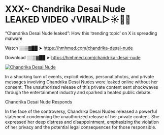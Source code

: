 # XXX~ Chandrika Desai Nude LEAKED VIDEO ️√VIRAL▷☀️👄💥

“Chandrika Desai Nude leaked”: How this ‘trending topic’ on X is spreading malware

Watch ░░▒▓██ ➤ https://hmhmed.com/chandrika-desai-nude

Download ░░▒▓██ ➤ https://hmhmed.com/chandrika-desai-nude

[![Chandrika Desai Nude](https://i.imgur.com/dJHk4Zq.gif)](https://hmhmed.com/chandrika-desai-nude)

In a shocking turn of events, explicit videos, personal photos, and private messages involving Chandrika Desai Nudes were leaked online without her consent. The unauthorized release of this private content sent shockwaves through the entertainment industry and sparked a heated public debate.

Chandrika Desai Nude Responds

In the face of the controversy, Chandrika Desai Nudes released a powerful statement condemning the unauthorized release of her private content. She expressed her deep distress and disappointment, emphasizing the violation of her privacy and the potential legal consequences for those responsible.